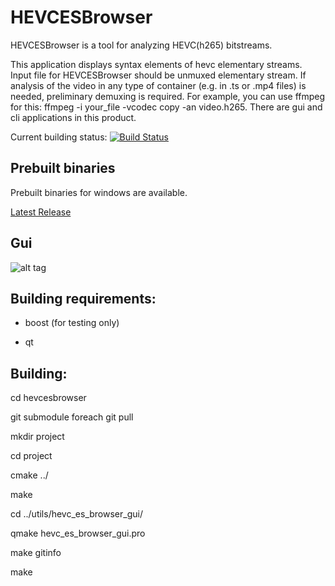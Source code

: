 HEVCESBrowser
==========

HEVCESBrowser is a tool for analyzing HEVC(h265) bitstreams.


This application displays syntax elements of hevc elementary streams. Input file for HEVCESBrowser should be unmuxed elementary stream. If analysis of the video in any type of container (e.g. in .ts or .mp4 files) is needed, preliminary demuxing is required. For example, you can use ffmpeg for this: ffmpeg -i your_file -vcodec copy -an video.h265. There are gui and cli applications in this product.


Current building status: [![Build Status](https://travis-ci.org/virinext/hevcesbrowser.svg)](https://travis-ci.org/virinext/hevcesbrowser)

Prebuilt binaries
-----

Prebuilt binaries for windows are available.

[Latest Release](https://github.com/virinext/hevcesbrowser/releases/latest)



Gui
-----

![alt tag](https://cloud.githubusercontent.com/assets/10683398/6995983/2f0a3974-db20-11e4-8d8f-cd6db7a954c4.png)


Building requirements:
-----

* boost (for testing only)

* qt



Building:
-----

cd hevcesbrowser

git submodule foreach git pull

mkdir project

cd project

cmake ../

make 

cd ../utils/hevc_es_browser_gui/

qmake hevc_es_browser_gui.pro

make gitinfo

make

